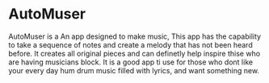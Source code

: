 # AutoMuser

AutoMuser is a An app designed to make music, This app has the capability to take a sequence of notes and create a melody that has not been heard before. It creates all original pieces and can definetly help inspire thise who are having musicians block. It is a good app  ti use for those who dont like your every day hum drum music filled with lyrics, and want something new.
